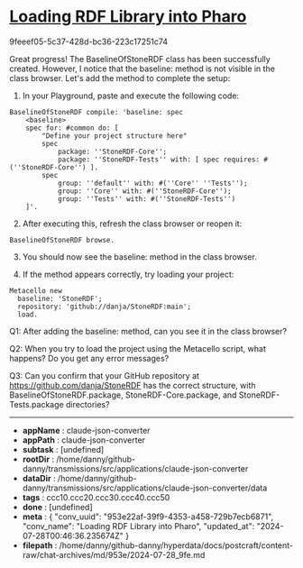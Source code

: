 # [Loading RDF Library into Pharo](https://claude.ai/chat/953e22af-39f9-4353-a458-729b7ecb6871)

9feeef05-5c37-428d-bc36-223c17251c74

 Great progress! The BaselineOfStoneRDF class has been successfully created. However, I notice that the baseline: method is not visible in the class browser. Let's add the method to complete the setup:

1. In your Playground, paste and execute the following code:

```smalltalk
BaselineOfStoneRDF compile: 'baseline: spec
    <baseline>
    spec for: #common do: [
        "Define your project structure here"
        spec 
            package: ''StoneRDF-Core'';
            package: ''StoneRDF-Tests'' with: [ spec requires: #(''StoneRDF-Core'') ].
        spec 
            group: ''default'' with: #(''Core'' ''Tests'');
            group: ''Core'' with: #(''StoneRDF-Core'');
            group: ''Tests'' with: #(''StoneRDF-Tests'')
    ]'.
```

2. After executing this, refresh the class browser or reopen it:

```smalltalk
BaselineOfStoneRDF browse.
```

3. You should now see the baseline: method in the class browser.

4. If the method appears correctly, try loading your project:

```smalltalk
Metacello new
  baseline: 'StoneRDF';
  repository: 'github://danja/StoneRDF:main';
  load.
```

Q1: After adding the baseline: method, can you see it in the class browser?

Q2: When you try to load the project using the Metacello script, what happens? Do you get any error messages?

Q3: Can you confirm that your GitHub repository at https://github.com/danja/StoneRDF has the correct structure, with BaselineOfStoneRDF.package, StoneRDF-Core.package, and StoneRDF-Tests.package directories?

---

* **appName** : claude-json-converter
* **appPath** : claude-json-converter
* **subtask** : [undefined]
* **rootDir** : /home/danny/github-danny/transmissions/src/applications/claude-json-converter
* **dataDir** : /home/danny/github-danny/transmissions/src/applications/claude-json-converter/data
* **tags** : ccc10.ccc20.ccc30.ccc40.ccc50
* **done** : [undefined]
* **meta** : {
  "conv_uuid": "953e22af-39f9-4353-a458-729b7ecb6871",
  "conv_name": "Loading RDF Library into Pharo",
  "updated_at": "2024-07-28T00:46:36.235674Z"
}
* **filepath** : /home/danny/github-danny/hyperdata/docs/postcraft/content-raw/chat-archives/md/953e/2024-07-28_9fe.md
